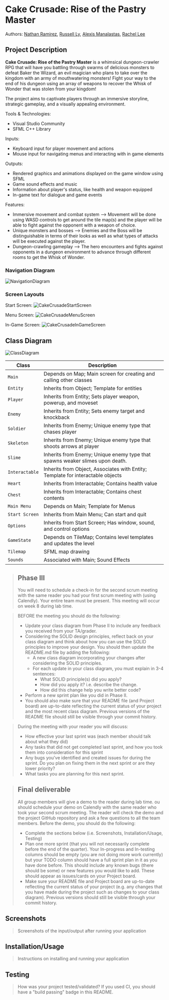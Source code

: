 # Cake Crusade: Rise of the Pastry Master
 Authors: [Nathan Ramirez](https://github.com/ramirez-nathan), 
            [Russell Ly](https://github.com/Ampherost), 
            [Alexis Manalastas](https://github.com/amana032), 
            [Rachel Lee](https://github.com/rache11ee)

## Project Description
 **Cake Crusade: Rise of the Pastry Master** is a whimsical dungeon-crawler RPG that will have you battling through swarms of delicious monsters to defeat Baker the Wizard, an evil magician who plans to take over the kingdom with an army of mouthwatering monsters! Fight your way to the end of his dungeon using an array of weapons to recover the Whisk of Wonder that was stolen from your kingdom! 

The project aims to captivate players through an immersive storyline, strategic gameplay, and a visually appealing environment.

 Tools & Technologies:
* Visual Studio Community
* SFML C++ Library

 Inputs:
* Keyboard input for player movement and actions
* Mouse input for navigating menus and interacting with in game elements

 Outputs:
* Rendered graphics and animations displayed on the game window using SFML
* Game sound effects and music
* Information about player's status, like health and weapon equipped
* In-game text for dialogue and game events 

 Features:
 * Immersive movement and combat system --> Movement will be done using WASD controls to get around the tile map(s) and the player will be able to fight against the opponent with a weapon of choice.
 * Unique monsters and bosses --> Enemies and the Boss will be distinguishable in terms of their looks as well as what types of attacks will be executed against the player.
 * Dungeon-crawling gameplay --> The hero encounters and fights against opponents in a dungeon environment to advance through different rooms to get the Whisk of Wonder.

### Navigation Diagram
![NavigationDiagram](https://github.com/cs100/final-project-amana032-rlee205-rly014-nrami112/assets/136412424/4f71f844-6aaa-457a-b4aa-285a62cca0ec)

### Screen Layouts
Start Screen:
![CakeCrusadeStartScreen](https://github.com/cs100/final-project-amana032-rlee205-rly014-nrami112/assets/136412424/04672150-48c8-4f90-b208-026b84f8847f)

Menu Screen: 
![CakeCrusadeMenuScreen](https://github.com/cs100/final-project-amana032-rlee205-rly014-nrami112/assets/136412424/99c0eaeb-a8a6-4b30-8d0e-24a48d2c6bed)

In-Game Screen:
![CakeCrusadeInGameScreen](https://github.com/cs100/final-project-amana032-rlee205-rly014-nrami112/assets/136412424/6cd9e566-1971-4390-891e-0a0d6bc4eecc)

## Class Diagram
![ClassDiagram](https://github.com/cs100/final-project-amana032-rlee205-rly014-nrami112/assets/136412424/5583aa95-3710-4f55-8bc1-31e19227c9af)

| Class | Description |
| --- | --- |
| `Main` | Depends on Map; Main screen for creating and calling other classes |
| `Entity` | Inherits from Object; Template for entities |
| `Player` | Inherits from Entity; Sets player weapon, powerup, and moveset |
| `Enemy` | Inherits from Entity; Sets enemy target and knockback |
| `Soldier` | Inherits from Enemy; Unique enemy type that chases player |
| `Skeleton` | Inherits from Enemy; Unique enemy type that shoots arrows at player |
| `Slime` | Inherits from Enemy; Unique enemy type that spawns weaker slimes upon death. |
| `Interactable` | Inherits from Object, Associates with Entity; Template for interactable objects |
| `Heart` | Inherits from Interactable; Contains health value |
| `Chest` | Inherits from Interactable; Contains chest contents |
| `Main Menu` | Depends on Main; Template for Menus |
| `Start Screen` | Inherits from Main Menu; Can start and quit |
| `Options`| Inherits from Start Screen; Has window, sound, and control options |
| `GameState` | Depends on TileMap; Contains level templates and updates the level |
| `Tilemap` | SFML map drawing |
| `Sounds` | Associated with Main; Sound Effects |


 > ## Phase III 
 > You will need to schedule a check-in for the second scrum meeting with the same reader you had your first scrum meeting with (using Calendly). Your entire team must be present. This meeting will occur on week 8 during lab time.
 
 > BEFORE the meeting you should do the following:
 > * Update your class diagram from Phase II to include any feedback you received from your TA/grader.
 > * Considering the SOLID design principles, reflect back on your class diagram and think about how you can use the SOLID principles to improve your design. You should then update the README.md file by adding the following:
 >   * A new class diagram incorporating your changes after considering the SOLID principles.
 >   * For each update in your class diagram, you must explain in 3-4 sentences:
 >     * What SOLID principle(s) did you apply?
 >     * How did you apply it? i.e. describe the change.
 >     * How did this change help you write better code?
 > * Perform a new sprint plan like you did in Phase II.
 > * You should also make sure that your README file (and Project board) are up-to-date reflecting the current status of your project and the most recent class diagram. Previous versions of the README file should still be visible through your commit history.
 
> During the meeting with your reader you will discuss: 
 > * How effective your last sprint was (each member should talk about what they did)
 > * Any tasks that did not get completed last sprint, and how you took them into consideration for this sprint
 > * Any bugs you've identified and created issues for during the sprint. Do you plan on fixing them in the next sprint or are they lower priority?
 > * What tasks you are planning for this next sprint.

 
 > ## Final deliverable
 > All group members will give a demo to the reader during lab time. ou should schedule your demo on Calendly with the same reader who took your second scrum meeting. The reader will check the demo and the project GitHub repository and ask a few questions to all the team members. 
 > Before the demo, you should do the following:
 > * Complete the sections below (i.e. Screenshots, Installation/Usage, Testing)
 > * Plan one more sprint (that you will not necessarily complete before the end of the quarter). Your In-progress and In-testing columns should be empty (you are not doing more work currently) but your TODO column should have a full sprint plan in it as you have done before. This should include any known bugs (there should be some) or new features you would like to add. These should appear as issues/cards on your Project board.
 > * Make sure your README file and Project board are up-to-date reflecting the current status of your project (e.g. any changes that you have made during the project such as changes to your class diagram). Previous versions should still be visible through your commit history. 
 
 ## Screenshots
 > Screenshots of the input/output after running your application
 ## Installation/Usage
 > Instructions on installing and running your application
 ## Testing
 > How was your project tested/validated? If you used CI, you should have a "build passing" badge in this README.
 

